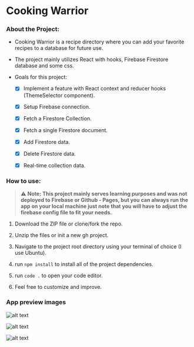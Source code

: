 # Cooking Warrior

### About the Project:

- Cooking Warrior is a recipe directory where you can add your favorite recipes to a database for future use.

- The project mainly utilizes React with hooks, Firebase Firestore database and some css.

- Goals for this project:

  - [x] Implement a feature with React context and reducer hooks (ThemeSelector component).

  - [x] Setup Firebase connection.

  - [x] Fetch a Firestore Collection.

  - [x] Fetch a single Firestore document.

  - [x] Add Firestore data.

  - [x] Delete Firestore data.

  - [x] Real-time collection data.

### How to use:

> :warning: **Note: This project mainly serves learning purposes and was not deployed to Firebase or Github - Pages, but you can always run the app on your local machine just note that you will have to adjust the firebase config file to fit your needs.**

1. Download the ZIP file or clone/fork the repo.

2. Unzip the files or init a new gh project.

3. Navigate to the project root directory using your terminal of choice (I use Ubuntu).

4. run `npm install` to install all of the project dependencies.

5. run `code .` to open your code editor.

6. Feel free to customize and improve.

### App preview images

![alt text](https://github.com/SirDev97/cooking-warrior/blob/main/src/assets/home.jpeg?raw=true)

![alt text](https://github.com/SirDev97/cooking-warrior/blob/main/src/assets/recipe.jpeg?raw=true)

![alt text](https://github.com/SirDev97/cooking-warrior/blob/main/src/assets/create.jpeg?raw=true)
